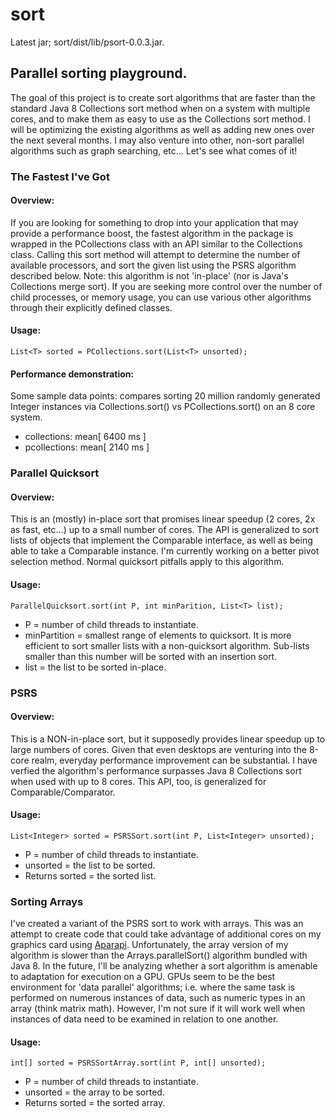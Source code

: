 # sort

Latest jar; sort/dist/lib/psort-0.0.3.jar.

## Parallel sorting playground.


The goal of this project is to create sort algorithms that are faster than the standard Java 8
Collections sort method when on a system with multiple cores, and to make them 
as easy to use as the Collections sort method. I will be optimizing the existing
algorithms as well as adding new ones over the next several months. I may also
venture into other, non-sort parallel algorithms such as graph searching, etc...
Let's see what comes of it!


### The Fastest I've Got

#### Overview:

If you are looking for something to drop into your application that may 
provide a performance boost, the fastest algorithm in the package is wrapped in 
the PCollections class with an API similar to the Collections class. Calling this 
sort method will attempt to determine the number of available processors, and 
sort the given list using the PSRS algorithm described below. Note: this algorithm 
is not 'in-place' (nor is Java's Collections merge sort). If you are seeking more 
control over the number of child processes, or memory usage, you can use various 
other algorithms through their explicitly defined classes.

#### Usage:

```
List<T> sorted = PCollections.sort(List<T> unsorted);
```

#### Performance demonstration:

Some sample data points: compares sorting 20 million randomly generated Integer 
instances via Collections.sort() vs PCollections.sort() on an 8 core system.

+ collections: mean[ 6400 ms ]
+ pcollections: mean[ 2140 ms ]


### Parallel Quicksort

#### Overview:

This is an (mostly) in-place sort that promises linear speedup (2 cores, 2x as fast, etc...) 
up to a small number of cores. The API is generalized to sort lists of
objects that implement the Comparable interface, as well as being able to take a Comparable
instance. I'm currently working on a better pivot selection method. Normal quicksort 
pitfalls apply to this algorithm.

#### Usage:

```
ParallelQuicksort.sort(int P, int minParition, List<T> list);
```

+ P = number of child threads to instantiate.
+ minPartition = smallest range of elements to quicksort. It is more efficient to sort smaller 
lists with a non-quicksort algorithm. Sub-lists smaller than this number will be sorted with
an insertion sort.
+ list = the list to be sorted in-place.


### PSRS

#### Overview:

This is a NON-in-place sort, but it supposedly provides linear speedup up to large
numbers of cores. Given that even desktops are venturing into the 8-core realm, everyday 
performance improvement can be substantial. I have verfied the algorithm's 
performance surpasses Java 8 Collections sort when used with up to 8 cores. This API, too,
is generalized for Comparable/Comparator.

#### Usage:

```
List<Integer> sorted = PSRSSort.sort(int P, List<Integer> unsorted);
```

+ P = number of child threads to instantiate.
+ unsorted = the list to be sorted.
+ Returns sorted = the sorted list.

### Sorting Arrays

I've created a variant of the PSRS sort to work with arrays. This was an attempt to create code that could take advantage of additional cores on my graphics card using [Aparapi](https://code.google.com/p/aparapi/). Unfortunately, the array version of my algorithm is slower than the Arrays.parallelSort() algorithm bundled with Java 8. In the future, I'll be analyzing whether a sort algorithm is amenable to adaptation for execution on a GPU. GPUs seem to be the best environment for 'data parallel' algorithms; i.e. where the same task is performed on numerous instances of data, such as numeric types in an array (think matrix math). However, I'm not sure if it will work well when instances of data need to be examined in relation to one another.

#### Usage:

```
int[] sorted = PSRSSortArray.sort(int P, int[] unsorted);
```
+ P = number of child threads to instantiate.
+ unsorted = the array to be sorted.
+ Returns sorted = the sorted array.

